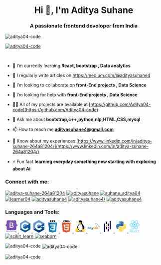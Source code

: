 <h1 align="center">Hi 👋, I'm Aditya Suhane</h1>
<h3 align="center">A passionate frontend developer from India</h3>

<p align="left"> <img src="https://komarev.com/ghpvc/?username=aditya04-code&label=Profile%20views&color=0e75b6&style=flat" alt="aditya04-code" /> </p>

<p align="left"> <a href="https://github.com/ryo-ma/github-profile-trophy"><img src="https://github-profile-trophy.vercel.app/?username=aditya04-code" alt="aditya04-code" /></a> </p>

<p align="left"> <a href="https://twitter.com/" target="blank"><img src="https://img.shields.io/twitter/follow/?logo=twitter&style=for-the-badge" alt="" /></a> </p>

- 🌱 I’m currently learning **React, bootstrap , Data analytics**
- 📝 I regularly write articles on https://medium.com/@adityasuhane4
- 👯 I’m looking to collaborate on **front-End projects , Data Science**

- 🤝 I’m looking for help with **front-End projects , Data Science**

- 👨‍💻 All of my projects are available at [https://github.com/Aditya04-code](https://github.com/Aditya04-code)

- 💬 Ask me about **bootstrap,c++,python,nlp,HTML,CSS,mysql**

- 📫 How to reach me **adityasuhane4@gmail.com**

- 📄 Know about my experiences [https://www.linkedin.com/in/aditya-suhane-264a81204/](https://www.linkedin.com/in/aditya-suhane-264a81204/)

- ⚡ Fun fact **learning everyday something new starting with exploring about Ai**

<h3 align="left">Connect with me:</h3>
<p align="left">
<a href="https://linkedin.com/in/aditya-suhane-264a81204" target="blank"><img align="center" src="https://raw.githubusercontent.com/rahuldkjain/github-profile-readme-generator/master/src/images/icons/Social/linked-in-alt.svg" alt="aditya-suhane-264a81204" height="30" width="40" /></a>
<a href="https://kaggle.com/adityasuhane" target="blank"><img align="center" src="https://raw.githubusercontent.com/rahuldkjain/github-profile-readme-generator/master/src/images/icons/Social/kaggle.svg" alt="adityasuhane" height="30" width="40" /></a>
<a href="https://instagram.com/suhane_aditya04" target="blank"><img align="center" src="https://raw.githubusercontent.com/rahuldkjain/github-profile-readme-generator/master/src/images/icons/Social/instagram.svg" alt="suhane_aditya04" height="30" width="40" /></a>
<a href="https://www.codechef.com/users/learner04" target="blank"><img align="center" src="https://cdn.jsdelivr.net/npm/simple-icons@3.1.0/icons/codechef.svg" alt="learner04" height="30" width="40" /></a>
<a href="https://www.hackerrank.com/adityasuhane4" target="blank"><img align="center" src="https://raw.githubusercontent.com/rahuldkjain/github-profile-readme-generator/master/src/images/icons/Social/hackerrank.svg" alt="adityasuhane4" height="30" width="40" /></a>
<a href="https://www.leetcode.com/adityasuhane4/" target="blank"><img align="center" src="https://raw.githubusercontent.com/rahuldkjain/github-profile-readme-generator/master/src/images/icons/Social/leet-code.svg" alt="adityasuhane4/" height="30" width="40" /></a>
<a href="https://auth.geeksforgeeks.org/user/adityasuhane4" target="blank"><img align="center" src="https://raw.githubusercontent.com/rahuldkjain/github-profile-readme-generator/master/src/images/icons/Social/geeks-for-geeks.svg" alt="adityasuhane4" height="30" width="40" /></a>
</p>

<h3 align="left">Languages and Tools:</h3>
<p align="left"> <a href="https://getbootstrap.com" target="_blank" rel="noreferrer"> <img src="https://raw.githubusercontent.com/devicons/devicon/master/icons/bootstrap/bootstrap-plain-wordmark.svg" alt="bootstrap" width="40" height="40"/> </a> <a href="https://www.cprogramming.com/" target="_blank" rel="noreferrer"> <img src="https://raw.githubusercontent.com/devicons/devicon/master/icons/c/c-original.svg" alt="c" width="40" height="40"/> </a> <a href="https://www.w3schools.com/cpp/" target="_blank" rel="noreferrer"> <img src="https://raw.githubusercontent.com/devicons/devicon/master/icons/cplusplus/cplusplus-original.svg" alt="cplusplus" width="40" height="40"/> </a> <a href="https://www.w3schools.com/css/" target="_blank" rel="noreferrer"> <img src="https://raw.githubusercontent.com/devicons/devicon/master/icons/css3/css3-original-wordmark.svg" alt="css3" width="40" height="40"/> </a> <a href="https://www.w3.org/html/" target="_blank" rel="noreferrer"> <img src="https://raw.githubusercontent.com/devicons/devicon/master/icons/html5/html5-original-wordmark.svg" alt="html5" width="40" height="40"/> </a> <a href="https://www.linux.org/" target="_blank" rel="noreferrer"> <img src="https://raw.githubusercontent.com/devicons/devicon/master/icons/linux/linux-original.svg" alt="linux" width="40" height="40"/> </a> <a href="https://www.mysql.com/" target="_blank" rel="noreferrer"> <img src="https://raw.githubusercontent.com/devicons/devicon/master/icons/mysql/mysql-original-wordmark.svg" alt="mysql" width="40" height="40"/> </a> <a href="https://pandas.pydata.org/" target="_blank" rel="noreferrer"> <img src="https://raw.githubusercontent.com/devicons/devicon/2ae2a900d2f041da66e950e4d48052658d850630/icons/pandas/pandas-original.svg" alt="pandas" width="40" height="40"/> </a> <a href="https://www.python.org" target="_blank" rel="noreferrer"> <img src="https://raw.githubusercontent.com/devicons/devicon/master/icons/python/python-original.svg" alt="python" width="40" height="40"/> </a> <a href="https://reactjs.org/" target="_blank" rel="noreferrer"> <img src="https://raw.githubusercontent.com/devicons/devicon/master/icons/react/react-original-wordmark.svg" alt="react" width="40" height="40"/> </a> <a href="https://scikit-learn.org/" target="_blank" rel="noreferrer"> <img src="https://upload.wikimedia.org/wikipedia/commons/0/05/Scikit_learn_logo_small.svg" alt="scikit_learn" width="40" height="40"/> </a> <a href="https://seaborn.pydata.org/" target="_blank" rel="noreferrer"> <img src="https://seaborn.pydata.org/_images/logo-mark-lightbg.svg" alt="seaborn" width="40" height="40"/> </a> </p>

<p><img align="left" src="https://github-readme-stats.vercel.app/api/top-langs?username=aditya04-code&show_icons=true&locale=en&layout=compact" alt="aditya04-code" /></p>

<p>&nbsp;<img align="center" src="https://github-readme-stats.vercel.app/api?username=aditya04-code&show_icons=true&locale=en" alt="aditya04-code" /></p>

<p><img align="center" src="https://github-readme-streak-stats.herokuapp.com/?user=aditya04-code&" alt="aditya04-code" /></p>

